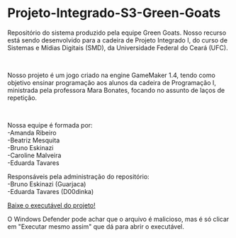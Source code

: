 # Projeto-Integrado-S3-Green-Goats
<p>Repositório do sistema produzido pela equipe Green Goats. Nosso recurso está sendo desenvolvido para a cadeira de Projeto Integrado I, do curso de Sistemas e Mídias Digitais (SMD), da Universidade Federal do Ceará (UFC). </p><br>
<p>Nosso projeto é um jogo criado na engine GameMaker 1.4, tendo como objetivo ensinar programação aos alunos da cadeira de Programação I, ministrada pela professora Mara Bonates, focando no assunto de laços de repetição. </p><br>
<p>Nossa equipe é formada por: <br>
  -Amanda Ribeiro <br>
  -Beatriz Mesquita <br>
  -Bruno Eskinazi <br>
  -Caroline Malveira <br>
  -Eduarda Tavares </p>
<p>Responsáveis pela administração do repositório: <br>
  -Bruno Eskinazi (Guarjaca) <br>
  -Eduarda Tavares (D00dinka)</p>

<a href="https://drive.google.com/drive/folders/1X0EZq0qilENbWgePb7Sr6Snv6jQ-BaZ-?usp=sharing" target="_blank">Baixe o executável do projeto!</a>

<p>O Windows Defender pode achar que o arquivo é malicioso, mas é só clicar em "Executar mesmo assim" que dá para abrir o executável.</p>
